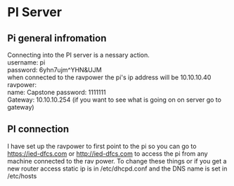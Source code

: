 # PI Server
## Pi general infromation
Connecting into the PI server is a nessary action.  
username: pi  
password: 6yhn7ujm^YHN&UJM  
when connected to the ravpower the pi's ip address will be 10.10.10.40  
ravpower:  
name: Capstone 
password: 1111111  
Gateway: 10.10.10.254  (if you want to see what is going on on server go to gateway)  
  
## PI connection
I have set up the ravpower to first point to the pi so you can go to https://ied-dfcs.com or http://ied-dfcs.com to access the pi from any machine connected to
 the rav power. 
 To change these things or if you get a new router access static ip is in /etc/dhcpd.conf and the DNS name is set in /etc/hosts  
  

